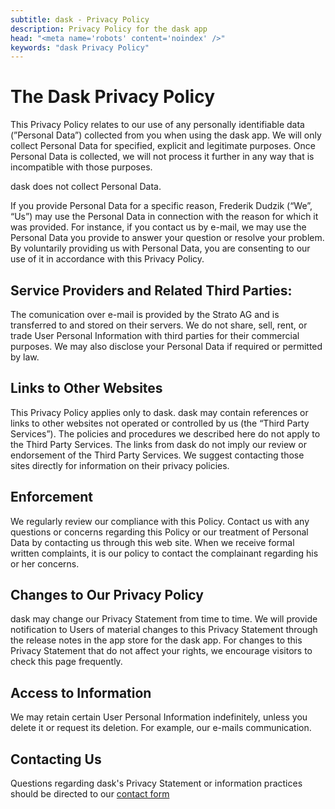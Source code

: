 ```yaml
---
subtitle: dask - Privacy Policy
description: Privacy Policy for the dask app
head: "<meta name='robots' content='noindex' />"
keywords: "dask Privacy Policy"
---
```

# The Dask Privacy Policy

This Privacy Policy relates to our use of any personally identifiable data (”Personal Data”) collected from you when using the dask app. We will only collect Personal Data for specified, explicit and legitimate purposes. Once Personal Data is collected, we will not process it further in any way that is incompatible with those purposes.

dask does not collect Personal Data.

If you provide Personal Data for a specific reason, Frederik Dudzik (“We”, “Us”) may use the Personal Data in connection with the reason for which it was provided. For instance, if you contact us by e-mail, we may use the Personal Data you provide to answer your question or resolve your problem.
By voluntarily providing us with Personal Data, you are consenting to our use of it in accordance with this Privacy Policy.

## Service Providers and Related Third Parties:

The comunication over e-mail is provided by the Strato AG and is transferred to and stored on their servers.
We do not share, sell, rent, or trade User Personal Information with third parties for their commercial purposes.
We may also disclose your Personal Data if required or permitted by law.

## Links to Other Websites

This Privacy Policy applies only to dask. dask may contain references or links to other websites not operated or controlled by us (the “Third Party Services”). The policies and procedures we described here do not apply to the Third Party Services. The links from dask do not imply our review or endorsement of the Third Party Services. We suggest contacting those sites directly for information on their privacy policies.

## Enforcement

We regularly review our compliance with this Policy. Contact us with any questions or concerns regarding this Policy or our treatment of Personal Data by contacting us through this web site. When we receive formal written complaints, it is our policy to contact the complainant regarding his or her concerns. 

## Changes to Our Privacy Policy

dask may change our Privacy Statement from time to time. We will provide notification to Users of material changes to this Privacy Statement through the release notes in the app store for the dask app. For changes to this Privacy Statement that do not affect your rights, we encourage visitors to check this page frequently.

## Access to Information

We may retain certain User Personal Information indefinitely, unless you delete it or request its deletion. For example, our e-mails communication.

## Contacting Us

Questions regarding dask's Privacy Statement or information practices should be directed to our [contact form](https://dudzik.co/contact)

